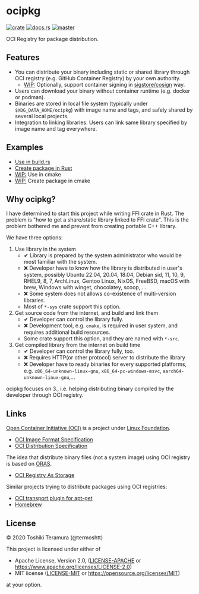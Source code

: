ocipkg
=======

[![crate](https://img.shields.io/crates/v/ocipkg.svg)](https://crates.io/crates/ocipkg) 
[![docs.rs](https://docs.rs/ocipkg/badge.svg)](https://docs.rs/ocipkg) 
[![master](https://img.shields.io/badge/docs-master-blue)](https://termoshtt.github.io/ocipkg/ocipkg/index.html)

OCI Registry for package distribution.

Features
---------
- You can distribute your binary including static or shared library
  through OCI registry (e.g. GitHub Container Registry) by your own authority.
  - [WIP:](https://github.com/termoshtt/ocipkg/issues/46) Optionally, support container signing in [sigstore/cosign](https://github.com/sigstore/cosign) way.
- Users can download your binary without container runtime (e.g. docker or podman).
- Binaries are stored in local file system (typically under `$XDG_DATA_HOME/ocipkg`)
  with image name and tags, and safely shared by several local projects.
- Integration to linking libraries. Users can link same library specified by image name and tag everywhere.

Examples
---------

- [Use in build.rs](./examples/rust-exe)
- [Create package in Rust](./examples/rust-exe)
- [WIP:](https://github.com/termoshtt/ocipkg/issues/23) Use in cmake
- [WIP:](https://github.com/termoshtt/ocipkg/issues/23) Create package in cmake

Why ocipkg?
-------------
I have determined to start this project while writing FFI crate in Rust.
The problem is "how to get a share/static library linked to FFI crate".
This is the problem bothered me and prevent from creating portable C++ library.

We have three options:

1. Use library in the system
    - ✔ Library is prepared by the system administrator who would be most familiar with the system.
    - ❌ Developer have to know how the library is distributed in user's system,
         possibly Ubuntu 22.04, 20.04, 18.04, Debian sid, 11, 10, 9, RHEL9, 8, 7,
         ArchLinux, Gentoo Linux, NixOS, FreeBSD,
         macOS with brew, Windows with winget, chocolatey, scoop, ...
    - ❌ Some system does not allows co-existence of multi-version libraries.
    - Most of `*-sys` crate support this option.
2. Get source code from the internet, and build and link them
    - ✔ Developer can control the library fully.
    - ❌ Development tool, e.g. `cmake`, is required in user system,
         and requires additional build resources.
    - Some crate support this option, and they are named with `*-src`.
3. Get compiled library from the internet on build time
    - ✔ Developer can control the library fully, too.
    - ❌ Requires HTTP(or other protocol) server to distribute the library
    - ❌ Developer have to ready binaries for every supported platforms,
         e.g. `x86_64-unknown-linux-gnu`, `x86_64-pc-windows-msvc`, `aarch64-unknown-linux-gnu`,...

ocipkg focuses on 3., i.e. helping distributing binary compiled
by the developer through OCI registry.

Links
------

[Open Container Initiative (OCI)](https://opencontainers.org/) is a project under [Linux Foundation](https://www.linuxfoundation.org/).

- [OCI Image Format Specification](https://github.com/opencontainers/image-spec)
- [OCI Distribution Specification](https://github.com/opencontainers/distribution-spec)

The idea that distribute binary files (not a system image) using OCI registry is based on [ORAS][oras].

- [OCI Registry As Storage][oras]

[oras]: https://oras.land/

Similar projects trying to distribute packages using OCI registries:

- [OCI transport plugin for apt-get](https://github.com/AkihiroSuda/apt-transport-oci)
- [Homebrew](https://github.com/orgs/Homebrew/packages)

License
--------

© 2020 Toshiki Teramura (@termoshtt)

This project is licensed under either of

- Apache License, Version 2.0, ([LICENSE-APACHE](LICENSE-APACHE) or https://www.apache.org/licenses/LICENSE-2.0)
- MIT license ([LICENSE-MIT](LICENSE-MIT) or https://opensource.org/licenses/MIT)

at your option.
